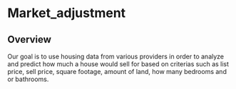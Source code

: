 # Market_adjustment

## Overview

Our goal is to use housing data from various providers in order to analyze and predict how much a house would sell for based on criterias such as list price, sell price, square footage, amount of land, how many bedrooms and or bathrooms.

